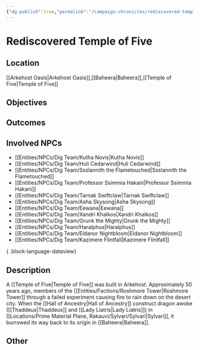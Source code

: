 ```yaml
---
{"dg-publish":true,"permalink":"/campaign-chronicles/rediscovered-temple-of-five/","tags":["Plot","Campaign","Event","Timeline","DigTeam"]}
---
```



# Rediscovered Temple of Five

## Location
[[Arkehost Oasis\|Arkehost Oasis]],[[Baheera\|Baheera]],[[Temple of Five\|Temple of Five]]

## Objectives

## Outcomes

## Involved NPCs
- [[Entities/NPCs/Dig Team/Kutha Novis\|Kutha Novis]]
- [[Entities/NPCs/Dig Team/Huli Cedarwind\|Huli Cedarwind]]
- [[Entities/NPCs/Dig Team/Ssslannith the Flametouched\|Ssslannith the Flametouched]]
- [[Entities/NPCs/Dig Team/Professor Ssimmia Hakani\|Professor Ssimmia Hakani]]
- [[Entities/NPCs/Dig Team/Tarnak Swiftclaw\|Tarnak Swiftclaw]]
- [[Entities/NPCs/Dig Team/Asha Skysong\|Asha Skysong]]
- [[Entities/NPCs/Dig Team/Eewana\|Eewana]]
- [[Entities/NPCs/Dig Team/Xandri Khalkos\|Xandri Khalkos]]
- [[Entities/NPCs/Dig Team/Grunk the Mighty\|Grunk the Mighty]]
- [[Entities/NPCs/Dig Team/Haralphus\|Haralphus]]
- [[Entities/NPCs/Dig Team/Eldanor Nightbloom\|Eldanor Nightbloom]]
- [[Entities/NPCs/Dig Team/Kazimere Flintfall\|Kazimere Flintfall]]

{ .block-language-dataview}
## Description
A [[Temple of Five\|Temple of Five]] was built in Arkehost. Approximately 50 years ago, members of the [[Entities/Factions/Roshmore Tower\|Roshmore Tower]] through a failed experiment causing fire to rain down on the desert city. 
When the [[Hall of Ancestry\|Hall of Ancestry]] construct dragon awoke ([[Thaddeus\|Thaddeus]] and [[Lady Liatris\|Lady Liatris]]) in [[Locations/Prime Material Plane, Rakauvi/Sylvari/Sylvari\|Sylvari]], it burrowed its way back to its origin in [[Baheera\|Baheera]]. 
## Other 

